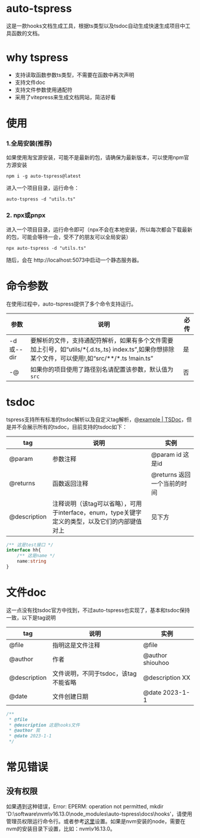 # auto-tspress
这是一款hooks文档生成工具，根据ts类型以及tsdoc自动生成快速生成项目中工具函数的文档。

# why tspress

- 支持读取函数参数ts类型，不需要在函数中再次声明
- 支持文件doc
- 支持文件参数使用通配符
- 采用了vitepress来生成文档网站，简洁好看

# 使用

### 1.全局安装(推荐)
如果使用淘宝源安装，可能不是最新的包，请确保为最新版本，可以使用npm官方源安装

```node
npm i -g auto-tspress@latest
```

进入一个项目目录，运行命令：

```node
auto-tspress -d "utils.ts"
```

### 2.  npx或pnpx

进入一个项目目录，运行命令即可（npx不会在本地安装，所以每次都会下载最新的包，可能会等待一会，受不了的朋友可以全局安装）
```npm
npx auto-tspress -d "utils.ts"
```
随后，会在 http://localhost:5073中启动一个静态服务器。

# 命令参数

在使用过程中，auto-tspress提供了多个命令支持运行。

| 参数      | 说明                                                         | 必传 |
| --------- | ------------------------------------------------------------ | ---- |
| -d或--dir | 要解析的文件，支持通配符解析，如果有多个文件需要加上引号，如“utils/\*{.d.ts,.ts} index.ts”,如果你想排除某个文件，可以使用!,如“src/\*\*/\*.ts  !main.ts” | 是   |
| -@ | 如果你的项目使用了路径别名请配置该参数，默认值为`src` | 否   |

# tsdoc

tspress支持所有标准的tsdoc解析以及自定义tag解析，[@example | TSDoc](https://tsdoc.org/pages/tags/example/)，但是并不会展示所有的tsdoc，目前支持的tsdoc如下：

| tag          | 说明                                                         | 实例                        |
| ------------ | ------------------------------------------------------------ | --------------------------- |
| @param       | 参数注释                                                     | @param id 这是id            |
| @returns     | 函数返回注释                                                 | @returns 返回一个当前的时间 |
| @description | 注释说明（该tag可以省略），可用于interface，enum，type关键字定义的类型，以及它们的内部键值对上 | 见下方                      |

```ts
/** 这是test接口 */
interface hh{
    /** 这是name */
    name:string
}
```

# 文件doc

这一点没有找tsdoc官方中找到，不过auto-tspress也实现了，基本和tsdoc保持一致，以下是tag说明

| tag          | 说明                                 | 实例             |
| ------------ | ------------------------------------ | ---------------- |
| @file        | 指明这是文件注释                     | @file            |
| @author      | 作者                                 | @author shiouhoo |
| @description | 文件说明，不同于tsdoc，该tag不能省略 | @description XX  |
| @date        | 文件创建日期                         | @date 2023-1-1   |

```ts
/**
 * @file
 * @description 这是hooks文件
 * @author 我
 * @date 2023-1-1
 */
```



# 常见错误

## 没有权限
 如果遇到这种错误，Error: EPERM: operation not permitted, mkdir 'D:\software\nvm\v16.13.0\node_modules\auto-tspress\docs\hooks'，请使用管理员权限运行命令行。或者参考[这里](https://www.cnblogs.com/echo-7s/p/16610255.html)设置。如果是nvm安装的node，需要在nvm的安装目录下设置，比如：nvm\v16.13.0。